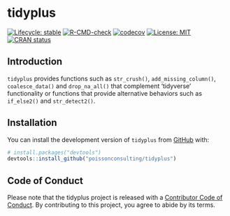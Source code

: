 
<!-- README.md is generated from README.Rmd. Please edit that file -->

# tidyplus

<!-- badges: start -->

[![Lifecycle:
stable](https://img.shields.io/badge/lifecycle-stable-brightgreen.svg)](https://lifecycle.r-lib.org/articles/stages.html#stable)
[![R-CMD-check](https://github.com/poissonconsulting/tidyplus/actions/workflows/R-CMD-check.yaml/badge.svg)](https://github.com/poissonconsulting/tidyplus/actions/workflows/R-CMD-check.yaml)
[![codecov](https://codecov.io/gh/poissonconsulting/tidyplus/branch/main/graph/badge.svg?token=aBcUj9NUa2)](https://app.codecov.io/gh/poissonconsulting/tidyplus)
[![License:
MIT](https://img.shields.io/badge/License-MIT-green.svg)](https://opensource.org/licenses/MIT)
[![CRAN
status](https://www.r-pkg.org/badges/version/tidyplus)](https://cran.r-project.org/package=tidyplus)
<!-- badges: end -->

## Introduction

`tidyplus` provides functions such as `str_crush()`,
`add_missing_column()`, `coalesce_data()` and `drop_na_all()` that
complement ‘tidyverse’ functionality or functions that provide
alternative behaviors such as `if_else2()` and `str_detect2()`.

## Installation

You can install the development version of `tidyplus` from
[GitHub](https://github.com/poissonconsulting/tidyplus) with:

``` r
# install.packages("devtools")
devtools::install_github("poissonconsulting/tidyplus")
```

## Code of Conduct

Please note that the tidyplus project is released with a [Contributor
Code of
Conduct](https://contributor-covenant.org/version/2/0/CODE_OF_CONDUCT.html).
By contributing to this project, you agree to abide by its terms.
